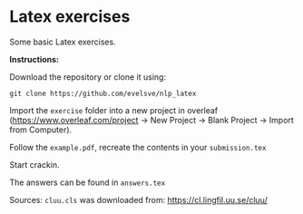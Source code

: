# Latex exercises
Some basic Latex exercises. 

**Instructions:**


Download the repository or clone it using:

`git clone https://github.com/evelsve/nlp_latex`

Import the `exercise` folder into a new project in overleaf (https://www.overleaf.com/project -> New Project -> Blank Project -> Import from Computer).

Follow the `example.pdf`, recreate the contents in your `submission.tex`

Start crackin.

The answers can be found in `answers.tex`

Sources:
`cluu.cls` was downloaded from: https://cl.lingfil.uu.se/cluu/


